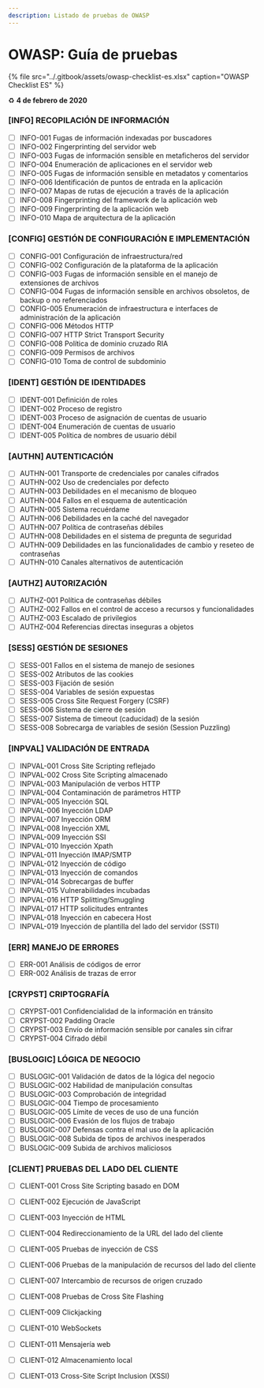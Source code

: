 ```yaml
---
description: Listado de pruebas de OWASP
---
```


# OWASP: Guía de pruebas

{% file src="../.gitbook/assets/owasp-checklist-es.xlsx" caption="OWASP Checklist ES" %}

♻️ **4 de febrero de 2020**

### \[INFO\] RECOPILACIÓN DE INFORMACIÓN

* [ ] INFO-001 Fugas de información indexadas por buscadores
* [ ] INFO-002 Fingerprinting del servidor web
* [ ] INFO-003 Fugas de información sensible en metaficheros del servidor
* [ ] INFO-004 Enumeración de aplicaciones en el servidor web
* [ ] INFO-005 Fugas de información sensible en metadatos y comentarios
* [ ] INFO-006 Identificación de puntos de entrada en la aplicación
* [ ] INFO-007 Mapas de rutas de ejecución a través de la aplicación
* [ ] INFO-008 Fingerprinting del framework de la aplicación web
* [ ] INFO-009 Fingerprinting de la aplicación web
* [ ] INFO-010 Mapa de arquitectura de la aplicación

### \[CONFIG\] GESTIÓN DE CONFIGURACIÓN E IMPLEMENTACIÓN

* [ ] CONFIG-001 Configuración de infraestructura/red
* [ ] CONFIG-002 Configuración de la plataforma de la aplicación
* [ ] CONFIG-003 Fugas de información sensible en el manejo de extensiones de archivos
* [ ] CONFIG-004 Fugas de información sensible en archivos obsoletos, de backup o no referenciados
* [ ] CONFIG-005 Enumeración de infraestructura e interfaces de administración de la aplicación
* [ ] CONFIG-006 Métodos HTTP
* [ ] CONFIG-007 HTTP Strict Transport Security
* [ ] CONFIG-008 Política de dominio cruzado RIA
* [ ] CONFIG-009 Permisos de archivos
* [ ] CONFIG-010 Toma de control de subdominio

### \[IDENT\] GESTIÓN DE IDENTIDADES

* [ ] IDENT-001 Definición de roles
* [ ] IDENT-002 Proceso de registro
* [ ] IDENT-003 Proceso de asignación de cuentas de usuario
* [ ] IDENT-004 Enumeración de cuentas de usuario
* [ ] IDENT-005 Política de nombres de usuario débil

### \[AUTHN\] AUTENTICACIÓN

* [ ] AUTHN-001 Transporte de credenciales por canales cifrados
* [ ] AUTHN-002 Uso de credenciales por defecto
* [ ] AUTHN-003 Debilidades en el mecanismo de bloqueo
* [ ] AUTHN-004 Fallos en el esquema de autenticación
* [ ] AUTHN-005 Sistema recuérdame
* [ ] AUTHN-006 Debilidades en la caché del navegador
* [ ] AUTHN-007 Política de contraseñas débiles
* [ ] AUTHN-008 Debilidades en el sistema de pregunta de seguridad
* [ ] AUTHN-009 Debilidades en las funcionalidades de cambio y reseteo de contraseñas
* [ ] AUTHN-010 Canales alternativos de autenticación

### \[AUTHZ\] AUTORIZACIÓN

* [ ] AUTHZ-001 Política de contraseñas débiles
* [ ] AUTHZ-002 Fallos en el control de acceso a recursos y funcionalidades
* [ ] AUTHZ-003 Escalado de privilegios
* [ ] AUTHZ-004 Referencias directas inseguras a objetos

### \[SESS\] GESTIÓN DE SESIONES

* [ ] SESS-001 Fallos en el sistema de manejo de sesiones
* [ ] SESS-002 Atributos de las cookies
* [ ] SESS-003 Fijación de sesión
* [ ] SESS-004 Variables de sesión expuestas
* [ ] SESS-005 Cross Site Request Forgery \(CSRF\)
* [ ] SESS-006 Sistema de cierre de sesión
* [ ] SESS-007 Sistema de timeout \(caducidad\) de la sesión
* [ ] SESS-008 Sobrecarga de variables de sesión \(Session Puzzling\)

### \[INPVAL\] VALIDACIÓN DE ENTRADA

* [ ] INPVAL-001 Cross Site Scripting reflejado
* [ ] INPVAL-002 Cross Site Scripting almacenado
* [ ] INPVAL-003 Manipulación de verbos HTTP
* [ ] INPVAL-004 Contaminación de parámetros HTTP
* [ ] INPVAL-005 Inyección SQL
* [ ] INPVAL-006 Inyección LDAP
* [ ] INPVAL-007 Inyección ORM
* [ ] INPVAL-008 Inyección XML
* [ ] INPVAL-009 Inyección SSI
* [ ] INPVAL-010 Inyección Xpath
* [ ] INPVAL-011 Inyección IMAP/SMTP
* [ ] INPVAL-012 Inyección de código
* [ ] INPVAL-013 Inyección de comandos
* [ ] INPVAL-014 Sobrecargas de buffer
* [ ] INPVAL-015 Vulnerabilidades incubadas
* [ ] INPVAL-016 HTTP Splitting/Smuggling
* [ ] INPVAL-017 HTTP solicitudes entrantes
* [ ] INPVAL-018 Inyección en cabecera Host
* [ ] INPVAL-019 Inyección de plantilla del lado del servidor \(SSTI\)

### \[ERR\] MANEJO DE ERRORES

* [ ] ERR-001 Análisis de códigos de error
* [ ] ERR-002 Análisis de trazas de error

### \[CRYPST\] CRIPTOGRAFÍA

* [ ] CRYPST-001 Confidencialidad de la información en tránsito
* [ ] CRYPST-002 Padding Oracle
* [ ] CRYPST-003 Envío de información sensible por canales sin cifrar
* [ ] CRYPST-004 Cifrado débil

### \[BUSLOGIC\] LÓGICA DE NEGOCIO

* [ ] BUSLOGIC-001 Validación de datos de la lógica del negocio   
* [ ] BUSLOGIC-002 Habilidad de manipulación consultas
* [ ] BUSLOGIC-003 Comprobación de integridad 
* [ ] BUSLOGIC-004 Tiempo de procesamiento
* [ ] BUSLOGIC-005 Límite de veces de uso de una función
* [ ] BUSLOGIC-006 Evasión de los flujos de trabajo
* [ ] BUSLOGIC-007 Defensas contra el mal uso de la aplicación
* [ ] BUSLOGIC-008 Subida de tipos de archivos inesperados
* [ ] BUSLOGIC-009 Subida de archivos maliciosos

### \[CLIENT\] PRUEBAS DEL LADO DEL CLIENTE

* [ ] CLIENT-001 Cross Site Scripting basado en DOM
* [ ] CLIENT-002 Ejecución de JavaScript
* [ ] CLIENT-003 Inyección de HTML
* [ ] CLIENT-004 Redireccionamiento de la URL del lado del cliente
* [ ] CLIENT-005 Pruebas de inyección de CSS
* [ ] CLIENT-006 Pruebas de la manipulación de recursos del lado del cliente
* [ ] CLIENT-007 Intercambio de recursos de origen cruzado
* [ ] CLIENT-008 Pruebas de Cross Site Flashing 
* [ ] CLIENT-009 Clickjacking
* [ ] CLIENT-010 WebSockets
* [ ] CLIENT-011 Mensajería web
* [ ] CLIENT-012 Almacenamiento local
* [ ] CLIENT-013 Cross-Site Script Inclusion \(XSSI\)


